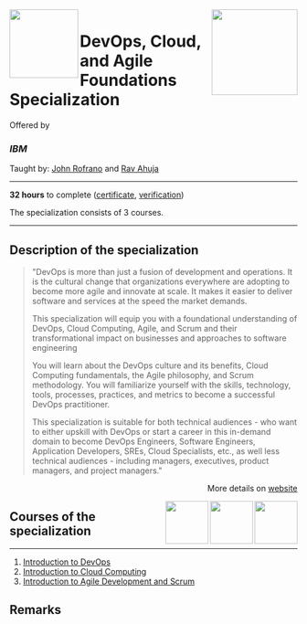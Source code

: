 <a href="https://www.coursera.org/specializations/devops-cloud-and-agile-foundations">
  <img src="/img/DevOps_Cloud_and_Agile_Foundations_Specialization_logo.png" width="150" align="right">
</a>

<img src="https://upload.wikimedia.org/wikipedia/commons/5/51/IBM_logo.svg" width="120" height="120" align="left">

# DevOps, Cloud, and Agile Foundations Specialization

Offered by 
### *IBM*

Taught by: [John Rofrano](https://www.coursera.org/instructor/johnrofrano) and [Rav Ahuja](https://www.coursera.org/instructor/ravahuja)

---

**32 hours** to complete ([certificate](./Certificate/cert.pdf), [verification](verification_link))

The specialization consists of 3 courses. 

---

## Description of the specialization

>"DevOps is more than just a fusion of development and operations. It is the cultural change that organizations everywhere are adopting to become more agile and innovate at scale. It makes it easier to deliver software and services at the speed the market demands.
>
>This specialization will equip you with a foundational  understanding of DevOps, Cloud Computing, Agile, and Scrum and their  transformational impact on businesses and approaches to software  engineering
>
>You will learn about the DevOps culture and its benefits, Cloud Computing fundamentals, the Agile philosophy, and Scrum methodology. You will familiarize yourself with the skills, technology, tools, processes,  practices, and metrics to become a successful DevOps practitioner.
>
>This specialization is suitable for both technical audiences - who want to either upskill with DevOps or start a career in this in-demand domain to become DevOps Engineers, Software Engineers, Application Developers,  SREs, Cloud Specialists, etc., as well less technical audiences -  including managers, executives, product managers, and project managers."

<p align="right">More details on <a href="https://www.coursera.org/specializations/devops-cloud-and-agile-foundations">website</a></p>

<a href="https://www.coursera.org/learn/agile-development-and-scrum">
  <img src="/img/Introduction_to_Agile_Development_and_Scrum_logo.png" width="75" align="right">
</a>
<a href="https://www.coursera.org/learn/introduction-to-cloud">
  <img src="/img/Introduction_to_Cloud_Computing_logo.png" width="75" align="right">
</a>
<a href="https://www.coursera.org/learn/intro-to-devops">
  <img src="/img/Introduction_to_DevOps_logo.png" width="75" align="right">
</a>

## Courses of the specialization

---

1. [Introduction to DevOps](./Introduction%20to%20DevOps)
2. [Introduction to Cloud Computing](./course2_folder)
3. [Introduction to Agile Development and Scrum](./course3_folder)


## Remarks
